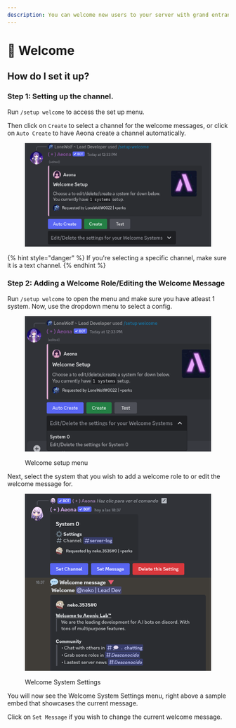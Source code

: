 ```yaml
---
description: You can welcome new users to your server with grand entrances using Aeona!
---
```


# 🙏 Welcome

## How do I set it up?

### Step 1: Setting up the channel.

Run `/setup welcome` to access the set up menu.

Then click on `Create` to select a channel for the welcome messages, or click on `Auto Create` to have Aeona create a channel automatically.

<figure><img src="../../.gitbook/assets/image (2) (1).png" alt=""><figcaption></figcaption></figure>

{% hint style="danger" %}
If you're selecting a specific channel, make sure it is a text channel.
{% endhint %}

### Step 2: Adding a Welcome Role/Editing the Welcome Message

Run `/setup welcome` to open the menu and make sure you have atleast 1 system. Now, use the dropdown menu to select a config.

<figure><img src="../../.gitbook/assets/image (1) (1) (1).png" alt=""><figcaption><p>Welcome setup menu</p></figcaption></figure>

Next, select the system that you wish to add a welcome role to or edit the welcome message for.

<figure><img src="../../.gitbook/assets/image (3) (1).png" alt="" width="563"><figcaption><p>Welcome System Settings</p></figcaption></figure>

You will now see the Welcome System Settings menu, right above a sample embed that showcases the current message.

Click on `Set Message` if you wish to change the current welcome message.
